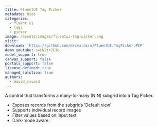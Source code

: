 ```yaml
---
title: FluentUI Tag Picker
metadate: hide
categories:
  - fluent ui
  - tags
  - picker
image: /assets/images/fluentui-tag-picker.png
visit: 
download: 'https://github.com/drivardxrm/FluentUI.TagPicker.PCF'
demo_youtube: s4LNltr2L3o
model_support: true
canvas_support: false
portals_support: false
license_defined: true
managed_solution: true
authors:
  - david_rivard
---
```

A control that transforms a many-to-many (N:N) subgrid into a Tag Picker.

- Exposes records from the subgrids 'Default view'
- Supports individual record images
- Filter values based on input text
- Dark-mode aware
